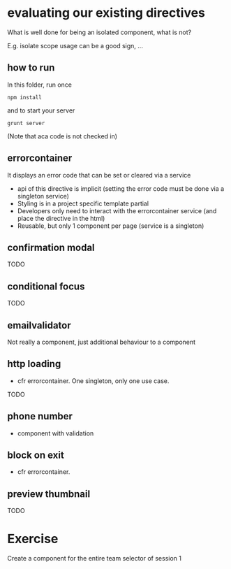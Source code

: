 # evaluating our existing directives

What is well done for being an isolated component, what is not?

E.g. isolate scope usage can be a good sign, ...

## how to run

In this folder, run once

	npm install
	
and to start your server

	grunt server
	
(Note that aca code is not checked in)


## errorcontainer

It displays an error code that can be set or cleared via a service

- api of this directive is implicit (setting the error code must be done via a singleton service)
- Styling is in a project specific template partial
- Developers only need to interact with the errorcontainer service (and place the directive in the html)
- Reusable, but only 1 component per page (service is a singleton)

## confirmation modal

TODO

## conditional focus

TODO

## emailvalidator

Not really a component, just additional behaviour to a component

## http loading

- cfr errorcontainer. One singleton, only one use case.

TODO

## phone number

- component with validation

## block on exit

- cfr errorcontainer. 

## preview thumbnail

TODO 




# Exercise 

Create a component for the entire team selector of session 1